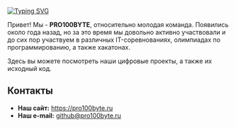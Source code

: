 [![Typing SVG](https://readme-typing-svg.demolab.com?font=Montserrat&weight=600&size=22&duration=4000&pause=500&color=FFFFFF&vCenter=true&multiline=true&repeat=false&width=500&height=70&lines=PRO100BYTE+Team;%D0%9C%D0%BE%D0%BB%D0%BE%D0%B4%D0%B0%D1%8F+%D0%B8+%D0%BF%D1%80%D0%BE%D0%B4%D1%83%D0%BA%D1%82%D0%B8%D0%B2%D0%BD%D0%B0%D1%8F+IT+%D0%BA%D0%BE%D0%BC%D0%B0%D0%BD%D0%B4%D0%B0)](https://git.io/typing-svg)

Привет! Мы - **PRO100BYTE**, относительно молодая команда. Появились около года назад, но за это время мы довольно активно участвовали и до сих пор участвуем в различных IT-соревнованиях, олимпиадах по программированию, а также хакатонах.

Здесь вы можете посмотреть наши цифровые проекты, а также их исходный код.

## Контакты

- **Наш сайт:** https://pro100byte.ru
- **Наш e-mail:** github@pro100byte.ru
